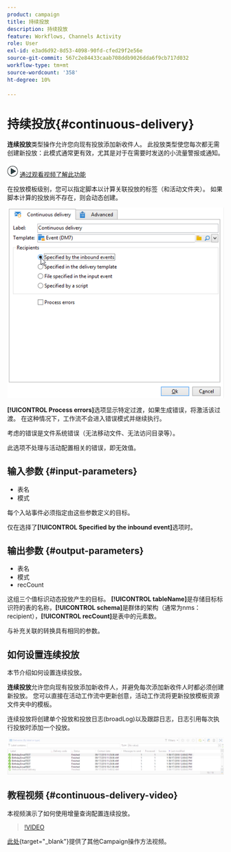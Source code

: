 ```yaml
---
product: campaign
title: 持续投放
description: 持续投放
feature: Workflows, Channels Activity
role: User
exl-id: e3ad6d92-8d53-4098-90fd-cfed29f2e56e
source-git-commit: 567c2e84433caab708ddb9026dda6f9cb717d032
workflow-type: tm+mt
source-wordcount: '358'
ht-degree: 10%

---
```


# 持续投放{#continuous-delivery}



**连续投放**&#x200B;类型操作允许您向现有投放添加新收件人。 此投放类型使您每次都无需创建新投放：此模式通常更有效，尤其是对于在需要时发送的小流量警报或通知。

![](assets/do-not-localize/how-to-video.png) [通过观看视频了解此功能](#continuous-delivery-video)

在投放模板级别，您可以指定脚本以计算关联投放的标签（和活动文件夹）。 如果脚本计算的投放尚不存在，则会动态创建。

![](assets/edit_diffusion_fil.png)

**[!UICONTROL Process errors]**&#x200B;选项显示特定过渡，如果生成错误，将激活该过渡。 在这种情况下，工作流不会进入错误模式并继续执行。

考虑的错误是文件系统错误（无法移动文件、无法访问目录等）。

此选项不处理与活动配置相关的错误，即无效值。

## 输入参数 {#input-parameters}

* 表名
* 模式

每个入站事件必须指定由这些参数定义的目标。

仅在选择了&#x200B;**[!UICONTROL Specified by the inbound event]**&#x200B;选项时。

## 输出参数 {#output-parameters}

* 表名
* 模式
* recCount

这组三个值标识动态投放产生的目标。 **[!UICONTROL tableName]**&#x200B;是存储目标标识符的表的名称，**[!UICONTROL schema]**&#x200B;是群体的架构（通常为nms：recipient），**[!UICONTROL recCount]**&#x200B;是表中的元素数。

与补充关联的转换具有相同的参数。

## 如何设置连续投放

本节介绍如何设置连续投放。

**连续投放**&#x200B;允许您向现有投放添加新收件人，并避免每次添加新收件人时都必须创建新投放。 您可以直接在活动工作流中更新创意，活动工作流将更新投放模板资源文件夹中的模板。

连续投放将创建单个投放和投放日志(broadLog)以及跟踪日志，日志引用每次执行投放时添加一个投放。

![连续投放](assets/delivery_continuous.jpg)

## 教程视频 {#continuous-delivery-video}

本视频演示了如何使用增量查询配置连续投放。

>[!VIDEO](https://video.tv.adobe.com/v/25039?quality=12)

[此处](https://experienceleague.adobe.com/docs/campaign-learn/tutorials/getting-started/introduction-to-adobe-campaign.html?lang=zh-Hans){target="_blank"}提供了其他Campaign操作方法视频。
